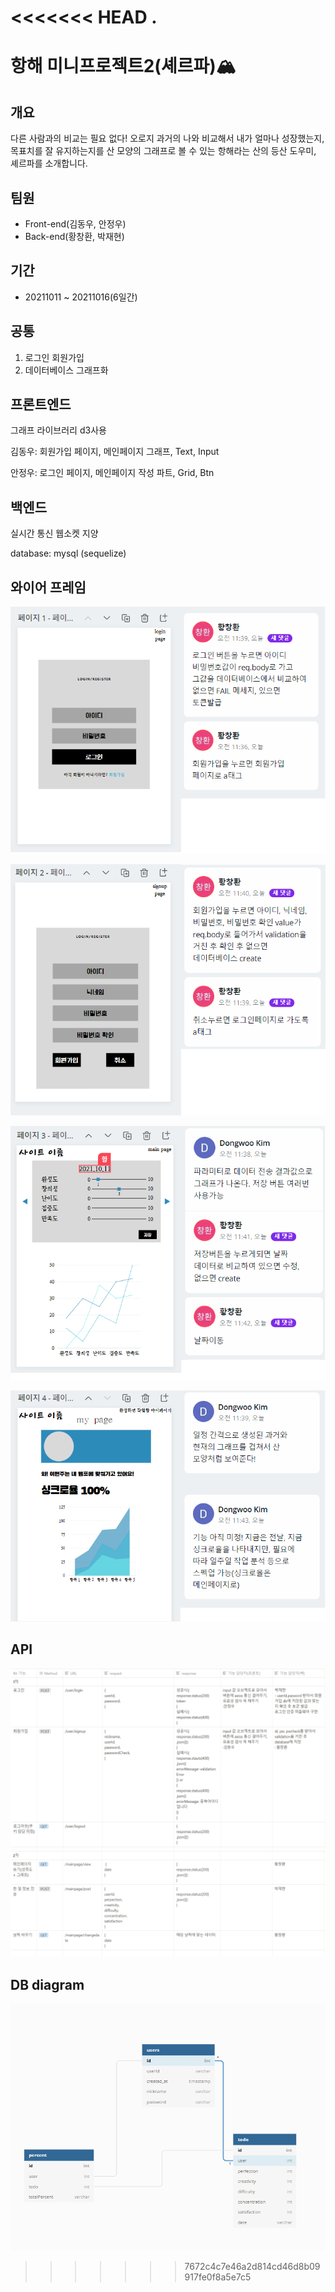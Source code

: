 <<<<<<< HEAD
.
=======
# 항해 미니프로젝트2(셰르파)🏔

## 개요

다른 사람과의 비교는 필요 없다! 오로지 과거의 나와 비교해서 내가 얼마나 성장했는지, 목표치를 잘 유지하는지를 산 모양의 그래프로 볼 수 있는 항해라는 산의 등산 도우미, 셰르파를 소개합니다.

## 팀원
* Front-end(김동우, 안정우)
* Back-end(황창환, 박재현)

## 기간
* 20211011 ~ 20211016(6일간)

## 공통

1. 로그인 회원가입
2. 데이터베이스 그래프화

## 프론트엔드

그래프 라이브러리 d3사용

김동우:  회원가입 페이지, 메인페이지 그래프, Text, Input

안정우: 로그인 페이지, 메인페이지 작성 파트, Grid, Btn

## 백엔드

실시간 통신 웹소켓 지양

database: mysql (sequelize)

## 와이어 프레임

![셰르파로그인](/readmeImg/셰르파로그인.png)

![셰르파회원가입](/readmeImg/셰르파회원가입.png)

![셰르파메인](/readmeImg/셰르파메인.png)

![셰르파마이](/readmeImg/셰르파마이.png)

## API

![API1](/readmeImg/api1.PNG)
![API2](/readmeImg/api2.PNG)

## DB diagram

![DB](/readmeImg/DB.png)
>>>>>>> 7672c4c7e46a2d814cd46d8b09917fe0f8a5e7c5
